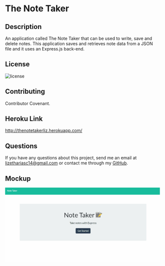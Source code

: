 # The Note Taker

## Description
  An application called The Note Taker that can be used to write, save and delete notes. This application saves and retrieves note data from a JSON file and it uses an Express.js back-end.

## License
![license](https://img.shields.io/badge/license-MIT-brightgreen)

## Contributing
Contributor Covenant.

## Heroku Link 
http://thenotetakerliz.herokuapp.com/

## Questions
If you have any questions about this project, send me an email at lizethariasc14@gmail.com or contact me through my [GitHub](https://github.com/lizariasc).


## Mockup 
![Mock-up](mockup.gif)